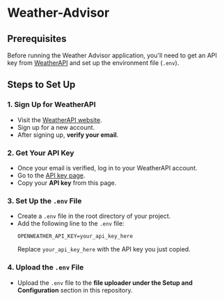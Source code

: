 # Weather-Advisor
## Prerequisites

Before running the Weather Advisor application, you'll need to get an API key from [WeatherAPI](https://www.weatherapi.com/) and set up the environment file (`.env`).

## Steps to Set Up

### 1. **Sign Up for WeatherAPI**
   - Visit the [WeatherAPI website](https://www.weatherapi.com/).
   - Sign up for a new account.
   - After signing up, **verify your email**.

### 2. **Get Your API Key**
   - Once your email is verified, log in to your WeatherAPI account.
   - Go to the [API key page](https://www.weatherapi.com/my/).
   - Copy your **API key** from this page.

### 3. **Set Up the `.env` File**
   - Create a `.env` file in the root directory of your project.
   - Add the following line to the `.env` file:
     ```
     OPENWEATHER_API_KEY=your_api_key_here
     ```
     Replace `your_api_key_here` with the API key you just copied.

### 4. **Upload the `.env` File**
   - Upload the `.env` file to the **file uploader under the Setup and Configuration** section in this repository.

